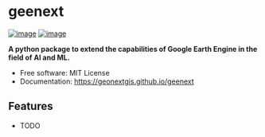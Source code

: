 # geenext


[![image](https://img.shields.io/pypi/v/geenext.svg)](https://pypi.python.org/pypi/geenext)
[![image](https://img.shields.io/conda/vn/conda-forge/geenext.svg)](https://anaconda.org/conda-forge/geenext)


**A python package to extend the capabilities of Google Earth Engine in the field of Al and ML.**


-   Free software: MIT License
-   Documentation: https://geonextgis.github.io/geenext
    

## Features

-   TODO
